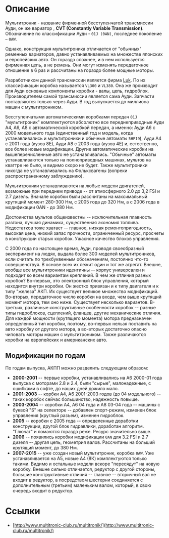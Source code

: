 # Описание

Мультитроник - название фирменной бесступенчатой трансмиссии Ауди, он же вариатор , **CVT (Constantly Variable Transmission)**. Обозначение по классификации Ауди - ```01J (0AN)```, последнее поколение – ```0AW```.

Однако, конструкция мультитроника отличается от "обычных" ременных вариаторов, давно устанавливаемых на множестве японских и европейских авто. Он гораздо сложнее, и в нем используется фирменная цепь, а не ремень. Они могут изменять передаточное отношение в 6 раз и рассчитаны на гораздо более мощные моторы.

Разработчиком данной трансмиссии является фирма [Luk](http://www.luk.com/content.luk.de/en/index.jsp). По их классификации коробка называется ```VL300``` и ```VL380```. Она же производит для Ауди основные компоненты коробки - валы, цепь, гидроблок. Производителем самой трансмиссии является сама Ауди. Запчасти поставляются только через Ауди. В год выпускается до миллиона машин с мультитроником.

Бесступенчатыми автоматическими коробками передач ```01J``` "мультитроник" комплектуются абсолютно все переднеприводные  Ауди  А4, А6, А8 с автоматической коробкой передач, а именно: Ауди А6 с 2000 модельного года (единственный год и модель, когда устанавливались и мультитроники и обычные автоматы ```5HP19```), Ауди А4 с 2001 года (кузов 8Е), Ауди А8 с 2003 года (кузов 4Е) и, естественно, все более новые модификации. Другие автоматические коробки на вышеперечисленные авто не устанавливались. "Обычные" автоматы устанавливаются только на полноприводных машинах, мультов на кваттре не было, и видимо скоро не будет. Также мультитроники никогда не устанавливались на Фольксвагены (вопреки  распространенному заблуждению).

Мультитроники устанавливаются на любые модели двигателей, возможные при переднем приводе -- от атмосферного 2.0 до 3,2 FSI и 2.7 дизель. Вначале коробки были рассчитаны на максимальный крутящий момент 280-300 Нм, с 2005 года до 320 Нм, а с 2006 года в модификации 0AN - до 380 Нм.

Достоинства мультов  общеизвестны -- исключительная плавность разгона, лучшая динамика, существенная экономия топлива. Недостатков тоже хватает -- главное, низкая ремонтопригодность, высокая цена, низкий запас прочности, ограниченный ресурс, просчеты в конструкции старых коробок. Ужасное качество блоков управления.

С  2000 года по настоящее время, Ауди, проводя своеобразный эксперимент на людях, выдала более 300 моделей мультитроников, если считать по трехбуквенным обозначениям, постоянно что-то совершенствуя. В основе всех их лежит один и тот же агрегат. Внешне, вообще все мультитроники идентичны -- корпус универсален и подходит ко всем вариантам креплений. В чем же отличия разных коробок? Во-первых, это электронный блок управления, который находится внутри коробки. Он жестко привязан и к типу  двигателя и к типу "железа" АКП. Их существует великое множество модификаций. Во-вторых, передаточное число коробки на входе, чем выше крутящий момент мотора, тем оно ниже. Существует несколько вариантов. В-третьих, различные конструктивные особенности коробок -- разные типы гидроблоков, сцеплений, фланцев, другие механические отличия. Для каждой мощности (крутящего момента) мотора предназначен определенный тип коробки, поэтому, во-первых нельзя поставить на авто коробку от другого мотора, а во-вторых достаточно опасно чиповать моторы машин с мультитроником. Также различаются коробки на европейских и американских авто.

## Модификации по годам

По годам выпуска, АКПП можно разделить следующим образом:
* **2000-2001** -- первые коробки, устанавливались на А6 2000-01 года выпуска с моторами 2.8 и 2.4, были "сырые", малонадежные, с ошибками в софте, до наших дней дожило мало.
* **2001-2003** -- корбки А4, А6 2001-2003 годов (до 04 модельного) -- таких коробок сейчас большинство, надежность повыше.
* **2003-2004** -- коробки А4, А6 04 года и А8 03-04 года -- машины с буквой "S" на селекторе -- добавлен спорт-режим, изменен блок управления (круглый разъем), изменен гидроблок.
* **2005** -- коробки с 2005 года -- определенные доработки конструкции, другой блок гидравлики,  доработан алгоритм. "Глючат" и ломаются гораздо реже. Ресурс значительно выше.
* **2006** -- появились коробки  модификации ```0AN``` для  3.2 FSI и 2.7 дизеля -- другая цепь, геометрия валов. Рассчитаны на больший крутящий момент, до 380 Нм.
* **2007-2015** -- уже создан новый мультитроник, коробка ```0AW```. Уже устанавливается на А5, новые А4 (8К) комплектуются только такими. Видимо и остальные модели вскоре "пересядут" на новую коробку. Внешне сильно отличается, редуктор с другой стороны, большие конструктивные отличия -- главное -- вторичный вал не входит в редуктор, а посредством шестерни соединяется с дополнительным (третьим) маленьким валом, который, в свою очередь входит в редуктор.

# Ссылки
* [http://www.multitronic-club.ru/multitronik/](http://www.multitronic-club.ru/multitronik/)



